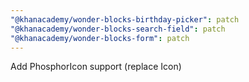 ```yaml
---
"@khanacademy/wonder-blocks-birthday-picker": patch
"@khanacademy/wonder-blocks-search-field": patch
"@khanacademy/wonder-blocks-form": patch
---
```


Add PhosphorIcon support (replace Icon)
